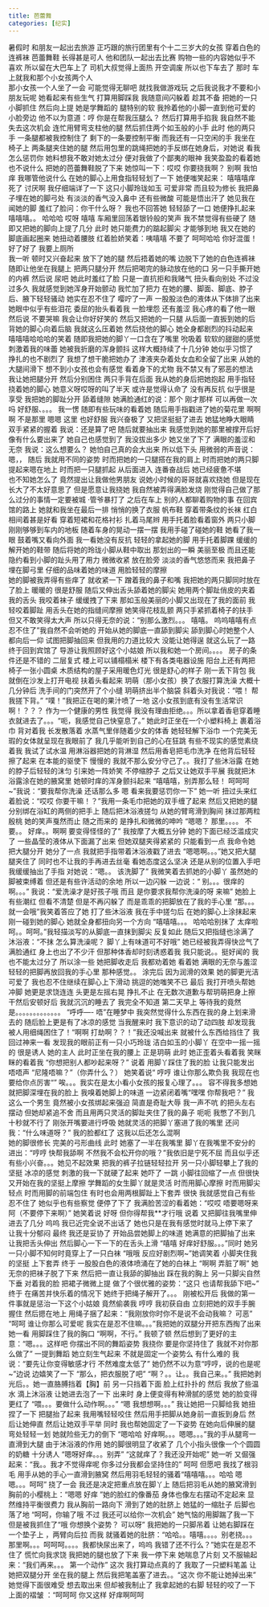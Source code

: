 ```yaml
---
title: 芭蕾舞
categories: [纪实]
---
```


暑假时 和朋友一起出去旅游 正巧跟的旅行团里有个十二三岁大的女孩 穿着白色的连裤袜 芭蕾舞鞋 长得甚是可人 他和团队一起出去比赛 购物一些的内容她似乎不喜欢 所以留在大巴车上了 司机大叔觉得上面热 开空调废 所以也下车去了 那时 车上就我和那个小女孩两个人<br>那小女孩一个人坐了一会 可能觉得无聊吧 就找我做游戏玩 之后我说我才不要和小朋友玩呢 她看起来有些生气 打算用脚踩我 我随意间闪躲着 趁其不备 把她的一只小脚抓住 然后向上提 她是学舞蹈的 腿特别的软 我拎着他的小脚一直到他可爱的小脸旁边 他不以为意道：哼 你是在帮我压腿么？ 然后打算用手掐我 我自然不能失去这次机会 连忙用臂弯支柱他的腿 然后抓住两个如玉般的小手 此时 他的两只手 一条腿都被我控制住了 剩下的一条要控制平衡 而我还有一只空闲的手 我坐在椅子上 两条腿夹住她的腿 然后用包里的跳绳把她的手反绑在她身后，对她说 看我怎么惩罚你 她料想我不敢对她太过分 便对我做了个鄙夷的眼神 我笑盈盈的看着她 也不说什么 把她的芭蕾舞鞋脱了下来 她惊叫一下：哎哎 你要挠我啊？ 别啊 我怕痒 我哪管他说什么 在她的脚心上用食指轻轻划了一下 她便嗤笑起来： 嘻嘻嘻痒死了 讨厌啊 我仔细端详了一下 这只小脚玲珑如玉 可爱非常 而且较为修长 我把鼻子埋在她的脚弓处 有淡淡的香气没入鼻中 还有些微酸 可能是悟出汗了 她见我在闻她的脚 羞红了脸问：你干什么呀？ 我也不回答她 轻轻舔了一口 她便挣扎起来 嘻嘻嘻。。 哈哈哈 哎呀 嘻嘻 车厢里回荡着银铃般的笑声 我不禁觉得有些硬了 随即又把她的脚向上提了几分 此时 她只能费力的踮起脚尖 才能够到地 我又在她的脚底画起圈来 她扭动着腰肢 红着脸娇笑着：咦嘻嘻 不要了 呵呵哈哈 你好混蛋！好了好了 我要上厕所<br>我一听 顿时又兴奋起来 放下了她的腿 然后捂着她的嘴 边脱下了她的白色连裤袜 随即让他坐在我腿上 把两只腿分开 然后把喝完的脉动放在他的口 另一只手撕开她的内裤 然后说 尿吧 她此时羞红了脸 只是一直抗拒和我赌气 扭头看向别处 不过没过多久 我就感觉到她浑身开始颤动 我忙加了把力 在她的腰、脚面、脚底、脖子后、腋下轻轻骚动 她实在忍不住了 嘤咛了一声 一股股淡色的液体从下体排了出来 她眼中似乎有些泪花 委屈的抬头看着我 一脸埋怨 还有羞涩 我心疼的看了他一眼 然后说 不要哭嘛 我会让你好好笑的 然后又把她的一只腿 从后面一直扳到她的后背她的脚心向着后脑 我就这么压着她 然后挠他的脚心 她全身都剧烈的抖动起来 嘻嘻嘻哈哈哈的笑着 随即我把她的脚丫一口含在了嘴里 吮吸着 软软的甜甜的感觉刺激着我的味蕾 她被我折磨的浑身颤抖 这样大概持续了十几分钟 她似乎习惯了 挣扎的也不剧烈了 我想了想干脆把她办了 津液夹杂着处女血和全留了出来 从她的大腿间滑下 想不到小女孩也会有感觉 看着身下的尤物 我不禁又有了邪恶的想法 我让她把腿分开 然后分别困住 两只手背在后面 我从她的身后把她抱起 用手指轻挠着她的脚心 她意义呀哎呀的叫了半天 或许是觉得认命了 没有再反抗 似乎很是享受 我把她的脚趾分开 舔着缝隙 她满脸通红的说：那个 刚才那样 可以再做一次吗 好舒服、。。。 我一愣 随即有些玩味的看着她 随后用手指戳进了她的菊花里 啊啊啊 不是那里 嗯嗯 这里 也好舒服 我兴奋极了 又把坚挺挺了进去 她猛地睁大眼睛 双手紧紧的握着 我说：还是算了吧 随后就要抽出来 我感觉到她的那里被撑开后好像有什么要出来了 她自己也感觉到了 我没拔出多少 她又坐了下了 满眼的羞涩和无奈 我说：这么想要么？ 她怕自己真的会大出来 所以低下头 用微弱的声音说：嗯，， 随后 我就用不同的姿势 时而把她的一只腿搭在我的肩上 时而把她的两只脚提起来嗯在地上 时而把一只腿抓起 从后面进入 连番奋战后 她已经疲惫不堪<br>也不知她怎么了 竟然提出让我做他男朋友 说她小时候的哥哥就喜欢挠她 但是现在长大了不太好意思了 但是愿意让我挠她 我自然被弄得满脸发烧 刚觉得自己做了那么过分的事情一定要被城 ·管爷暴打了 之后在车上 别的人都聊着购物的事 在回宾馆的路上 她就和我坐在最后一排 悄悄的换了衣服 帆布鞋 穿着带条纹的长袜 红白相间着甚是好看 穿着短裙和花格衬衫 扎着马尾辫 用手托着脸看着窗外 两只小脚刚刚够够到车内的地板 随着车身的晃动一摆一摆 我用手碰了碰她的鞋 她看了我一眼 鼓着嘴又看向外面 我一看她没有反抗 轻轻的拿起她的脚 用手托着脚踝 缓缓的解开她的鞋带 随后将她的玲珑小脚从鞋中取出 那划出的一瞬 美丽至极 而且还能隐约看到小脚的趾头用了用力 微微收紧 放在脸旁 淡淡的香气悠悠而来 我把鼻子埋在脚弓里 仔细的品味着她的味道 用脸轻轻的摩擦<br>她的脚被我弄得有些痒了 就收紧一下 蹭着我的鼻子和嘴 我把她的两只脚同时放在了脸上 暖暖的 很是舒服 随后又伸出舌头舔着她的脚尖 她用两个脚趾俏皮的夹着我的舌头 我咬着袜子 缓缓拽了下来 那如玉般美丽的小脚又出现在了我的面前 我轻咬着脚趾 用舌头在她的指缝间摩擦 她笑得花枝乱颤 两只手紧抓着椅子的扶手 但又不敢笑得太大声 所以只得无奈的说：“别那么激烈。。。 嘻嘻。 呜呜嘻嘻有点忍不住了”我自然不会听她的 开始从她的脚底一直舔到脚尖 舔到脚心时她整个人都向后一仰 试图把脚抽回来 但我用的力道比较大 没能让她得逞 就这么玩了一路 终于回到宾馆了 导游让我照顾好这个小姑娘 所以我和她一个房间。。。。 房子的条件还是不错的 二层复式 楼上可以铺榻榻米 楼下有各类电器设施 阳台上还有两把椅子一张小圆桌 木质结构的屋子采用暖色灯光 很是舒心的样子 刚一丢下背包 我就倒在沙发上打开电视 扶着头看起来 玥萌（那小女孩）换了衣服打算洗澡 大概十几分钟后 洗手间的门突然开了个小缝 玥萌挤出半个脑袋 斜着头对我说：“喂！ 帮我搓下背。” “噗！”我把正在喝的果汁喷了一地 这小女孩到底有没有生活常识啊！？？？ 作为一个健康的男性 我觉得 我没有理由拒绝。。。所以拿着香皂穿着睡衣就进去了。。。“呃，我感觉自己快窒息了。” 她此时正坐在一个小塑料椅上 裹着浴巾 背对着我 长发散落着 水蒸气里伴随着少女的体香 她轻轻解下浴巾 一个完美无瑕的女体就呈现在我眼前了 我几乎能听到自己的心在狂跳 有些不现实的感觉素绕着我 我试了试水温 用淋浴器把她的背淋湿 然后用香皂把毛巾洗净 在他背后轻轻擦了起来 在本能的驱使下 慢慢的 我就不那么安分守己了。。我打了些沐浴露 在她的脖子后轻轻的沫匀 引来她一阵娇笑 不停缩脖子 之后又让她双手平展 我就把沐浴露涂在她的腋窝里 她顿时痒的浑身颤抖起来 “嘻嘻嘻，别弄那么轻！ 呵呵呵\~”我说：“要我帮你洗澡 还话那么多 嗯 看来我要惩罚你一下” 她一听 扭过头来红着脸说：“哎哎 你要干嘛！？”我用一条毛巾把她的双手缠了起来 然后又把她的腿 分别绑在浴缸的两侧的把手上 随后把沐浴液搓匀 从她的臂弯滑到胸间 抹过那两粒殷桃 她的笑声戛然而止 随之而来的 是挣扎和微微的呻吟 “嗯嗯？ 那里。。。。 不要。。 好痒。。啊啊 要变得怪怪的了” 我按摩了大概五分钟 她的下面已经泛滥成灾了 一些晶莹的液体从下面漏了出来 但她双腿夹得紧紧的 只能看到一点 我命令她把大腿分开 她分了一点 我就把手指带着沐浴液戳了进去 “嗯嗯啊。。。”她又把大腿腿夹住了 同时也不让我的手再进去丝毫 看她态度这么坚决 还是从别的位置入手吧 我缓缓抽出了手指 对她说：“嗯。。 该洗脚了” 我微笑着去抓她的小脚丫 虽然她的脚被束缚着 但还是有些许活动的余地 所以一边闪躲 一边说：“ 别。。。很痒的啊。。。” 我说：“爱洗澡才是好孩子哦 而且 是你要求我帮你洗澡的呀 来嘛” 她脸上有些潮红 但看不清楚 但是不再闪躲了 而是乖乖的把脚放在了我的手心里 “那。。。就一会哦”我笑着答应了她 打了些沐浴液 我在手中搓匀后 在她的脚心上涂抹起来刚一碰到她的脚心 她就全身都扭向另一个方向 “嘻嘻嘻。。。 哈哈哈别抹了 太痒啦呵。。呵呵。”我轻描淡写的从脚底一直抹到脚尖 反复如此 随后又把指缝也涂满了沐浴液：“不抹 怎么算洗澡呢？ 脚丫上有味道可不好哦” 她已经被我弄得快岔气了 满脸通红 身上也出了不少汗 但那种体香却时刻诱惑着我 我只能说。。挺好闻的 我也不能太过分了 所以涂一些 她把脚收走后 我都劝着她 看着她 满眼的无奈与羞涩 轻轻的把脚再放回我的手心里 那种感觉。。 涂完后 因为润滑的效果 她的脚更光洁可爱了 我也忍不住继续在脚心上下滑动 挑逗的她嗤笑不已 最后 我打开喷头帮她冲脚 她更是求饶连连 头更是左摇右晃 挣扎不止 在无数次道歉与帮玥萌把身上擦干然后安顿好后 我就沉沉的睡去了 我完全不知道 第二天早上 等待我的竟然是。。。。。。。。。。。。。 “呼呼—\- 唔”在睡梦中 我突然觉得什么东西在我的身上划来滑去的 随后脸上更是有了冰凉的感觉 当我醒来时 我下意识的动了动四肢 却发现我被人用细绳困住了！“啊啊 打劫啊？？！”我还没喊出来 就被什么东西给挡住了 我回过神来一看 发现我的眼前正有一只小巧玲珑 洁白如玉的小脚丫 在空中一摇一摇的 很是诱人 她的主人 此时正坐在我的腰上 正是玥萌 此时 她正歪着头看着我 笑眯眯的看着我 “你想把别人都吵起来呀？” 说着 用脚丫踩住了我的脸 让我只能发出唔唔声 “尼隆唔嘛？”（你弄什么？） 她笑着说“ 哼哼 谁让你那么欺负我 我现在也要给你点厉害“” 唉。。。我实在是太小看小女孩的报复心理了。。。 容不得我多想她就把脚深埋在我的脸上 我嗅着她脚上的味道 一边紧闭着嘴“嘿嘿 你帮我吧？” 我这么一个男生 竟然被小女孩绑起来强迫 简直是奇耻大辱 我一声不吭 的把头左右摆动 但她却紧追不舍 而且用两只灵活的脚趾夹住了我的鼻子 呃呃 我憋了不到几十秒就不行了 刚张开嘴要进行呼吸 她就灵活的把脚丫塞进了我的嘴里 还问我：“什么味道呀？” 我的脸都红了 这我以后还怎么混啊<br>她的脚很修长 完美的弓形曲线 此时 她塞了一半在我嘴里 脚丫在我嘴里不安分的进出：“哼哼 快帮我舔啊 不然我不会松开你的哦？”我依旧是宁死不屈 而且似乎还有些小兴奋。。。她见不起效果 把我的裤子拉链轻轻拉开 另一只小脚轻攀上了我的坚挺 冰凉的感觉 刺激的我一下就硬了起来 她吓了 一跳 小脚往回缩了一点 但很快又开始在我的坚挺上摩擦 学舞蹈的女生脚丫就是灵活 时而用脚心摩擦 时而用脚尖轻点 时而用脚的前端包住 有时也会用两根脚趾上下套弄 很快 我就感觉自己有些忍不住了 她似乎也有些察觉 便停了下了 我满脸苦涩的看着她：“哎哎 唔要嗯呀来阿（不要停下来啊）” 她笑着说 好呀 但你得帮我\*\*才行哦 说着 又把脚往我嘴里伸进去了几分 呜呜 我已近完全说不出话了 她也只是在我有感觉时就马上停下来了 让我十分郁闷 最终 我还是妥协了 开始品尝她脚上的味道 她满意的把脚抽了出来 让我把舌头伸出 然后脚心一下一下的在舌头上滑 “嘻嘻 好痒好舒服。。。”同时 她另一只小脚不知何时竟穿上了一只白袜 “哦哦 反应好剧烈啊\~”她调笑着 小脚夹住我的坚挺 上下套弄 终于 一股股白色的液体喷涌在了她的白袜上 “啊啊 弄脏了啊” 她无奈的把袜子脱了下来 然后把一直让我舔的脚抽出 踩在我的胸上 另一只脚尖自然下垂 对着我的脸 把裙子微微上提 做了个很优雅的姿势：“这只 也请帮我舔下吧\~” 终于 在痛苦并快乐着的情况下 她终于把绳子解开了。。。 刚被松开后 我做的第一件事就是惩治一下这个小姑娘 竟然偷袭我 哼哼 我初获自由 立刻把她的双手手腕握住 然后摁在地上 用绳子捆了起来：“我刚放你时你不是说不会动我嘛？ 可恶” “呵呵 谁让你那么可爱呢 我实在是忍不住嘛。。。”我把她的双腿分开把东西掏了出来 她一看 用脚踩住了我的胸口 “啊啊，不行。” 我顿了顿 然后想到了更好的主意：“嗯。。。这样吧 你摆出不同的舞蹈姿势 我挠你 要是你坚持住了 我就不对你那么做了” 一提到舞蹈 她立刻生气起来 不就是固定一个姿势么 有什么难的 我说：“要先让你变得敏感才行 不然难度太低了” 她仍然不以为意“哼哼，说的也是呢\~”边说 边嬉笑了一下 “那么，把衣服脱了吧” “啊？。。让。。我自己来。。” 我把她剥光后。。她一直胳膊挡着【胸】前 另一只挡着下面 脸上红扑扑的 然后 我放了些温水 滴上沐浴液 让她进去泡了一下 出来时 身上便变得有种滑腻的感觉 她的脸变得更红了 “喂。。。要做什么动作啊。。。” “嗯 我想想啊。。。” 我让她把一只脚给我 她扭捏了一下 把腿抬了起来 我用嘴轻轻咬住 然后用手把脚从她身前一直扳到身后 然后让她伸直 然后让她双手平举 同时 我也帮她固定了一下姿势 在她向后伸展的腿弯处轻轻一划 她就险些无力的倒下 “嗯哈哈 好痒啊。。。嗯嗯。。。”我的手从腿弯一直滑到大腿 由于沐浴液的作用 她的脚很明显了收紧了 几个小指头很像一个个圆圆的奶糖 十分诱人 “嗯呀好痒。。。别弄” “这就痒了？我还没开始呢” 她一听 又倔强起来：“我。。我才不觉得痒呢 你多过分我都会坚持住的” 呵呵 但愿吧 我找了根羽毛 用手从她的手心一直滑到腋窝 然后用羽毛轻轻的骚着“嘻嘻嘻。。。哈哈 嗯嗯。。。呵呵” 挠了一会 我还是决定把重点放在脚丫上 随后把羽毛从她的腋窝滑到胸前的小樱桃上：“嗯嗯 好痒 ”她的脸红的像番茄 身体也像左右摆动不定起来 显然维持平衡很费力 我从胸前一路向下 滑到了她的肚脐上 她猛的一缩肚子 后脚也落了地 “呵呵，你输了哦 不过 我还可以给你一次机会” 她气恼的用脚踹了我一下 但是被我抓住了“哦 你想换个姿势？ 可以呀” 我把她的一只脚吊着 让她右脚踩在一个垫子上 ，两臂向后拉 而我 就骚着她的肚脐：“哈哈。。嘻嘻。。。。别老挠。。。那里啊。。。呵呵呵。。。。我都快尿出来了，呜呜 我错了还不行么？”她实在是忍不住了 慌忙向我求饶 我把她的腿也放了下来 我一停下来 她喘息了片刻 又不服输起来：“我们再来。。。 第一个动作” 这次 我打算动点真的了 我取了一只塑料笔盖 让她把双腿分开 坐在我的腿上 然后我把笔盖塞了进去。。“这次 你不能让她掉出来” 她觉得下面很难受 想去取出来 但却被我制止了 我拿起她的右脚 轻轻的咬了一下上面的褶皱 ：“呵呵呵 你又这样 好痒啊呵呵